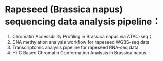 # Rapeseed (Brassica napus) sequencing data analysis pipeline：

1. Chromatin Accessibility Profiling in Brassica napus via ATAC-seq；
2. DNA methylation analysis workflow for rapeseed WGBS-seq data
3. Transcriptomic analysis pipeline for rapeseed RNA-seq data
4. Hi-C Based Chromatin Conformation Analysis in Brassica napus
